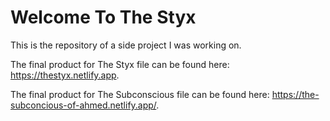 # Welcome To The Styx

This is the repository of a side project I was working on. 

The final product for The Styx file can be found here: https://thestyx.netlify.app.

The final product for The Subconscious file can be found here: https://the-subconcious-of-ahmed.netlify.app/.
